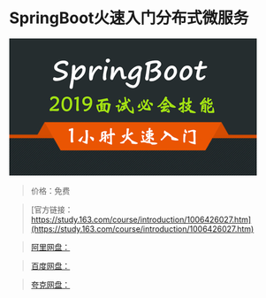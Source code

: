 # SpringBoot火速入门分布式微服务

![img](../../../assets/study163/free/7957cfe0bb2d471abfa00184cd2d36d3.png)

> 价格：免费

> [官方链接：https://study.163.com/course/introduction/1006426027.htm](https://study.163.com/course/introduction/1006426027.htm)

> [阿里网盘：]()

> [百度网盘：]()

> [夸克网盘：]()
